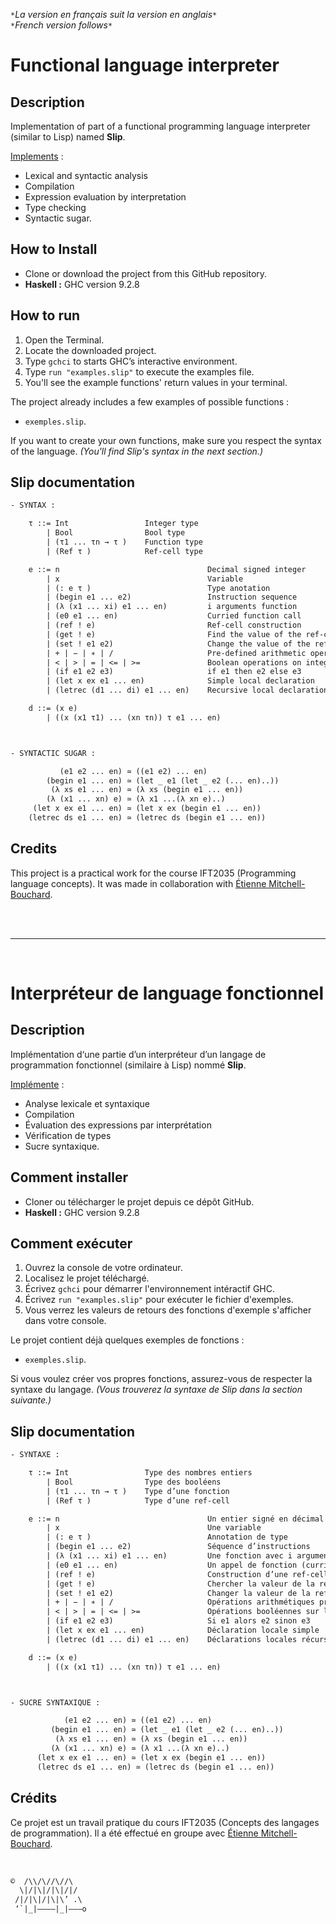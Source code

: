 
`*`*La version en français suit la version en anglais*`*`  
`*`*French version follows*`*`

# Functional language interpreter

## Description

Implementation of part of a functional programming language interpreter (similar to Lisp) named **Slip**.  
  
<ins>Implements</ins> :
* Lexical and syntactic analysis
* Compilation
* Expression evaluation by interpretation
* Type checking
* Syntactic sugar.

## How to Install

* Clone or download the project from this GitHub repository.
* **Haskell :** GHC version 9.2.8

## How to run

1. Open the Terminal.
2. Locate the downloaded project.
3. Type `gchci` to starts GHC’s interactive environment. 
4. Type `run "examples.slip"` to execute the examples file.
5. You'll see the example functions' return values in your terminal.

The project already includes a few examples of possible functions :

* `exemples.slip`.

If you want to create your own functions, make sure you respect the syntax of the language. *(You'll find Slip's syntax in the next section.)*

## Slip documentation

````txt
- SYNTAX :

    τ ::= Int                 Integer type
        | Bool                Bool type 
        | (τ1 ... τn → τ )    Function type 
        | (Ref τ )            Ref-cell type 

    e ::= n                                 Decimal signed integer 
        | x                                 Variable 
        | (: e τ )                          Type anotation
        | (begin e1 ... e2)                 Instruction sequence
        | (λ (x1 ... xi) e1 ... en)         i arguments function
        | (e0 e1 ... en)                    Curried function call
        | (ref ! e)                         Ref-cell construction
        | (get ! e)                         Find the value of the ref-cell e 
        | (set ! e1 e2)                     Change the value of the ref-cell e1 
        | + | − | ∗ | /                     Pre-defined arithmetic operations
        | < | > | = | <= | >=               Boolean operations on integers
        | (if e1 e2 e3)                     if e1 then e2 else e3 
        | (let x ex e1 ... en)              Simple local declaration 
        | (letrec (d1 ... di) e1 ... en)    Recursive local declarations

    d ::= (x e) 
        | ((x (x1 τ1) ... (xn τn)) τ e1 ... en)



- SYNTACTIC SUGAR :

           (e1 e2 ... en) ≃ ((e1 e2) ... en)
        (begin e1 ... en) ≃ (let _ e1 (let _ e2 (... en)..)) 
         (λ xs e1 ... en) ≃ (λ xs (begin e1 ... en))
        (λ (x1 ... xn) e) ≃ (λ x1 ...(λ xn e)..)
     (let x ex e1 ... en) ≃ (let x ex (begin e1 ... en))
    (letrec ds e1 ... en) ≃ (letrec ds (begin e1 ... en))
````

## Credits

This project is a practical work for the course IFT2035 (Programming language concepts). It was made in collaboration with [Étienne Mitchell-Bouchard](https://github.com/DarkZant).

<br><br>
___

<br>

# Interpréteur de language fonctionnel

## Description

Implémentation d‘une partie d’un interpréteur d’un langage de programmation fonctionnel (similaire à Lisp) nommé **Slip**.  
  
<ins>Implémente</ins> :
* Analyse lexicale et syntaxique
* Compilation
* Évaluation des expressions par interprétation
* Vérification de types
* Sucre syntaxique.

## Comment installer

* Cloner ou télécharger le projet depuis ce dépôt GitHub.
* **Haskell :** GHC version 9.2.8

## Comment exécuter

1. Ouvrez la console de votre ordinateur.
2. Localisez le projet téléchargé.
3. Écrivez `gchci` pour démarrer l'environnement intéractif GHC.
4. Écrivez `run "examples.slip"` pour exécuter le fichier d'exemples.
5. Vous verrez les valeurs de retours des fonctions d'exemple s'afficher dans votre console.

Le projet contient déjà quelques exemples de fonctions :

* `exemples.slip`.

Si vous voulez créer vos propres fonctions, assurez-vous de respecter la syntaxe du langage. *(Vous trouverez la syntaxe de Slip dans la section suivante.)*

## Slip documentation

````txt
- SYNTAXE :

    τ ::= Int                 Type des nombres entiers 
        | Bool                Type des booléens 
        | (τ1 ... τn → τ )    Type d’une fonction 
        | (Ref τ )            Type d’une ref-cell 

    e ::= n                                 Un entier signé en décimal 
        | x                                 Une variable 
        | (: e τ )                          Annotation de type 
        | (begin e1 ... e2)                 Séquence d’instructions 
        | (λ (x1 ... xi) e1 ... en)         Une fonction avec i arguments 
        | (e0 e1 ... en)                    Un appel de fonction (curried) 
        | (ref ! e)                         Construction d’une ref-cell 
        | (get ! e)                         Chercher la valeur de la ref-cell e 
        | (set ! e1 e2)                     Changer la valeur de la ref-cell e1 
        | + | − | ∗ | /                     Opérations arithmétiques prédéfinies 
        | < | > | = | <= | >=               Opérations booléennes sur les entiers 
        | (if e1 e2 e3)                     Si e1 alors e2 sinon e3 
        | (let x ex e1 ... en)              Déclaration locale simple 
        | (letrec (d1 ... di) e1 ... en)    Déclarations locales récursives 

    d ::= (x e) 
        | ((x (x1 τ1) ... (xn τn)) τ e1 ... en)



- SUCRE SYNTAXIQUE :

            (e1 e2 ... en) ≃ ((e1 e2) ... en)
         (begin e1 ... en) ≃ (let _ e1 (let _ e2 (... en)..)) 
          (λ xs e1 ... en) ≃ (λ xs (begin e1 ... en))
         (λ (x1 ... xn) e) ≃ (λ x1 ...(λ xn e)..)
      (let x ex e1 ... en) ≃ (let x ex (begin e1 ... en))
      (letrec ds e1 ... en) ≃ (letrec ds (begin e1 ... en))
````

## Crédits

Ce projet est un travail pratique du cours IFT2035 (Concepts des langages de programmation). Il a été effectué en groupe avec [Étienne Mitchell-Bouchard](https://github.com/DarkZant).

<br>

```txt
©  /\\/\//\//\
  \|/|\|/|\|/|/
 /|/|\|/|\|\’ .\
 ‘`|_|————|_|———o
```
